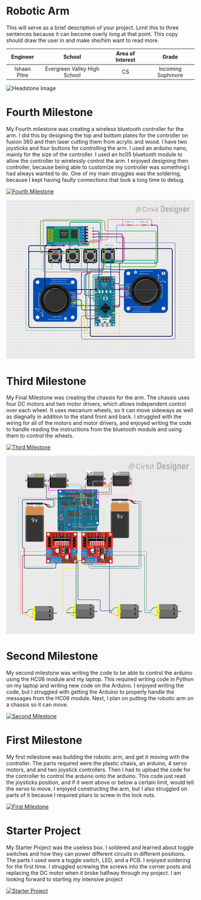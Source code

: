 ﻿# Robotic Arm
This will serve as a brief description of your project. Limit this to three sentences because it can become overly long at that point. This copy should draw the user in and make she/him want to read more.

| **Engineer** | **School** | **Area of Interest** | **Grade** |
|:--:|:--:|:--:|:--:|
| Ishaan Pitre | Evergreen Valley High School | CS | Incoming Sophmore

![Headstone Image](https://lh3.googleusercontent.com/pw/AM-JKLULu_SGJHWNf5H9RkK2Zo9vDu6QjKpNixUshrtd3fzGUJ6KBX79XtCuGAH0mQICQG0wmPqLbB_xIdFGUHYgJVc84xRTEENcnqlUuQRLRFyTpRmPtAElb1nQik4K1VTSwAuwYLFYlX-zBZSxIO5ysYM=s617-no?authuser=0)

# Fourth Milestone
My Fourth milestone was creating a wireless bluetooth controller for the arm. I did this by designing the top and bottom plates for the controller on fusion 360 and then laser cutting them from acrylic and wood. I have two joysticks and four buttons for controlling the arm. I used an arduino nano, mainly for the size of the controller. I used an hc05 bluetooth module to allow the controller to wirelessly control the arm. I enjoyed designing then controller, because being able to customize my controller was something I had always wanted to do. One of my main struggles was the soldering, because I kept having faulty connections that took a long time to debug. 

[![Fourth Milestone](https://i3.ytimg.com/vi/vALL3zzjYSw/maxresdefault.jpg )]([https://www.youtube.com/watch?v=BJ-xbMezrw0](https://www.youtube.com/watch?v=vALL3zzjYSw) "Fourth Milestone")

![Diagram1 Image](https://github.com/BlueStamp-Engineering-2022/Ishaan_BSE_Project/blob/main/controller.png)

# Third Milestone
My Final Milestone was creating the chassis for the arm. The chassis uses four DC motors and two motor drivers, which allows independent control over each wheel. It uses mecanum wheels, so it can move sideways as well as diagnally in addition to the stand front and back. I struggled with the wiring for all of the motors and motor drivers, and enjoyed writing the code to handle reading the instructions from the bluetooth module and using them to control the wheels.

[![Third Milestone](https://i3.ytimg.com/vi/BJ-xbMezrw0/maxresdefault.jpg )](https://www.youtube.com/watch?v=BJ-xbMezrw0 "Third Milestone")

![Diagram2 Image](https://github.com/BlueStamp-Engineering-2022/Ishaan_BSE_Project/blob/main/diagram2.png)

# Second Milestone
My second milestone was writing the code to be able to control the arduino using the HC06 module and my laptop. This required writing code in Python on my laptop and writing new code on the Arduino. I enjoyed writing the code, but I struggled with getting the Arduino to properly handle the messages from the HC06 module. Next, I plan on putting the robotic arm on a chassis so it can move. 

[![Second Milestone](https://i3.ytimg.com/vi/lm0QL82dhog/maxresdefault.jpg)](https://www.youtube.com/watch?v=lm0QL82dhog "Second Milestone")
# First Milestone
  

My first milestone was building the robotic arm, and get it moving with the controller. The parts required were the plastic chasis, an arduino, 4 servo motors, and and two joystick controllers. Then I had to upload the code for the controller to control the arduino onto the arduino. This code just read the joysticks position, and if it went above or below a certain limit, would tell the servo to move. I enjoyed constructing the arm, but I also struggled on parts of it because I required pliars to screw in the lock nuts. 

[![First Milestone](https://i3.ytimg.com/vi/Y4QfptiyApU/maxresdefault.jpg)](https://www.youtube.com/watch?v=Y4QfptiyApU "First Milestone")

# Starter Project

My Starter Project was the useless box. I soldered and learned about toggle switches and how they can power different circuits in different positions. The parts I used were a toggle switch, LED, and a PCB. I enjoyed soldering for the first time. I struggled screwing the screws into the corner posts and replacing the DC motor when it broke halfway through my project. I am looking forward to starting my intensive project

[![Starter Project](https://i3.ytimg.com/vi/FBNG_nFTxFA/maxresdefault.jpg)](https://www.youtube.com/watch?v=FBNG_nFTxFA "First Milestone")
